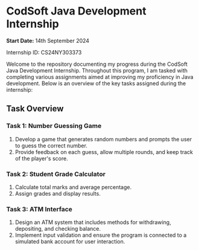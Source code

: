 # CodSoft Java Development Internship

**Start Date:** 14th September 2024

Internship ID: CS24NY303373

Welcome to the repository documenting my progress during the CodSoft Java Development Internship. Throughout this program, I am tasked with completing various assignments aimed at improving my proficiency in Java development. Below is an overview of the key tasks assigned during the internship:

## Task Overview

### Task 1: Number Guessing Game
1. Develop a game that generates random numbers and prompts the user to guess the correct number. 
2. Provide feedback on each guess, allow multiple rounds, and keep track of the player's score.


### Task 2: Student Grade Calculator
1. Calculate total marks and average percentage.
2. Assign grades and display results.

### Task 3: ATM Interface
1. Design an ATM system that includes methods for withdrawing, depositing, and checking balance. 
2. Implement input validation and ensure the program is connected to a simulated bank account for user interaction.
